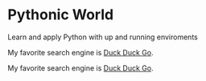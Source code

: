 # Pythonic World
Learn and apply Python with up and running enviroments

My favorite search engine is [Duck Duck Go](https://github.com/Math-and-AI/PythonicWorld/wiki/Go).

My favorite search engine is [Duck Duck Go](https://github.com/Math-and-AI/PythonicWorld/wiki).

